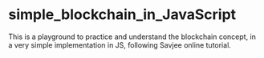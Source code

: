 # simple_blockchain_in_JavaScript

This is a playground to practice and understand the blockchain concept, in a very simple implementation in JS, following Savjee online tutorial.
